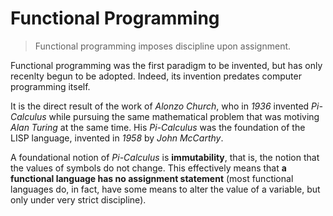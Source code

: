 # Functional Programming

> Functional programming imposes discipline upon assignment.

Functional programming was the first paradigm to be invented, but has only recenlty begun to be adopted. Indeed, its invention predates computer programming itself.

It is the direct result of the work of _Alonzo Church_, who in _1936_ invented _Pi-Calculus_ while pursuing the same mathematical problem that was motiving _Alan Turing_ at the same time. His _Pi-Calculus_ was the foundation of the LISP language, invented in _1958_ by _John McCarthy_.

A foundational notion of _Pi-Calculus_ is __immutability__, that is, the notion that the values of symbols do not change. This effectively means that __a functional language has no assignment statement__ (most functional languages do, in fact, have some means to alter the value of a variable, but only under very strict discipline).
